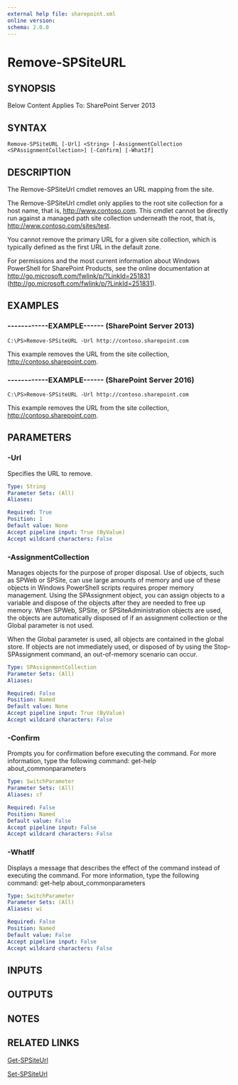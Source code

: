 ```yaml
---
external help file: sharepoint.xml
online version: 
schema: 2.0.0
---
```


# Remove-SPSiteURL

## SYNOPSIS
Below Content Applies To: SharePoint Server 2013

## SYNTAX

```
Remove-SPSiteURL [-Url] <String> [-AssignmentCollection <SPAssignmentCollection>] [-Confirm] [-WhatIf]
```

## DESCRIPTION
The Remove-SPSiteUrl cmdlet removes an URL mapping from the site.

The Remove-SPSiteUrl cmdlet only applies to the root site collection for a host name, that is, http://www.contoso.com.
This cmdlet cannot be directly run against a managed path site collection underneath the root, that is, http://www.contoso.com/sites/test.

You cannot remove the primary URL for a given site collection, which is typically defined as the first URL in the default zone.

For permissions and the most current information about Windows PowerShell for SharePoint Products, see the online documentation at http://go.microsoft.com/fwlink/p/?LinkId=251831 (http://go.microsoft.com/fwlink/p/?LinkId=251831).

## EXAMPLES

### ------------EXAMPLE------ (SharePoint Server 2013)
```
C:\PS>Remove-SPSiteURL -Url http://contoso.sharepoint.com
```

This example removes the URL from the site collection, http://contoso.sharepoint.com.

### ------------EXAMPLE------ (SharePoint Server 2016)
```
C:\PS>Remove-SPSiteURL -Url http://contoso.sharepoint.com
```

This example removes the URL from the site collection, http://contoso.sharepoint.com.

## PARAMETERS

### -Url
Specifies the URL to remove.

```yaml
Type: String
Parameter Sets: (All)
Aliases: 

Required: True
Position: 1
Default value: None
Accept pipeline input: True (ByValue)
Accept wildcard characters: False
```

### -AssignmentCollection
Manages objects for the purpose of proper disposal.
Use of objects, such as SPWeb or SPSite, can use large amounts of memory and use of these objects in Windows PowerShell scripts requires proper memory management.
Using the SPAssignment object, you can assign objects to a variable and dispose of the objects after they are needed to free up memory.
When SPWeb, SPSite, or SPSiteAdministration objects are used, the objects are automatically disposed of if an assignment collection or the Global parameter is not used.

When the Global parameter is used, all objects are contained in the global store.
If objects are not immediately used, or disposed of by using the Stop-SPAssignment command, an out-of-memory scenario can occur.

```yaml
Type: SPAssignmentCollection
Parameter Sets: (All)
Aliases: 

Required: False
Position: Named
Default value: None
Accept pipeline input: True (ByValue)
Accept wildcard characters: False
```

### -Confirm
Prompts you for confirmation before executing the command.
For more information, type the following command: get-help about_commonparameters

```yaml
Type: SwitchParameter
Parameter Sets: (All)
Aliases: cf

Required: False
Position: Named
Default value: False
Accept pipeline input: False
Accept wildcard characters: False
```

### -WhatIf
Displays a message that describes the effect of the command instead of executing the command.
For more information, type the following command: get-help about_commonparameters

```yaml
Type: SwitchParameter
Parameter Sets: (All)
Aliases: wi

Required: False
Position: Named
Default value: False
Accept pipeline input: False
Accept wildcard characters: False
```

## INPUTS

## OUTPUTS

## NOTES

## RELATED LINKS

[Get-SPSiteUrl]()

[Set-SPSiteUrl]()

